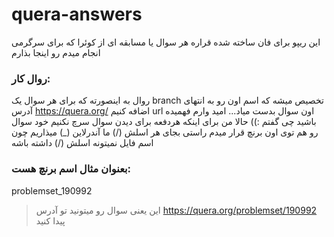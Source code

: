 # quera-answers

این ریپو برای فان ساخته شده
قراره هر سوال یا مسابقه ای از کوئرا که برای سرگرمی انجام میدم رو اینجا بذارم
### روال کار:
روال به اینصورته که برای هر سوال یک branch تخصیص میشه که اسم اون رو به انتهای آدرس https://quera.org/ اضافه کنیم url اون سوال بدست میاد... امید وارم فهمیده باشید چی گفتم :))
حالا من برای اینکه هردفعه برای دیدن سوال سرچ نکنیم خود سوال رو هم توی اون برنچ قرار میدم
راستی بجای هر اسلش (/) ما آندرلاین (\_) میذاریم چون اسم فایل نمیتونه اسلش (/) داشته باشه
### بعنوان مثال اسم برنچ هست:
problemset_190992
>این یعنی سوال رو میتونید تو آدرس https://quera.org/problemset/190992 پیدا کنید
